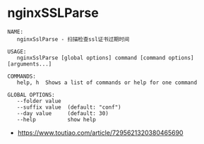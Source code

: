 # nginxSSLParse

```
NAME:
   nginxSslParse - 扫描检查ssl证书过期时间

USAGE:
   nginxSslParse [global options] command [command options] [arguments...]

COMMANDS:
   help, h  Shows a list of commands or help for one command

GLOBAL OPTIONS:
   --folder value
   --suffix value  (default: "conf")
   --day value     (default: 30)
   --help          show help
```

* https://www.toutiao.com/article/7295621320380465690